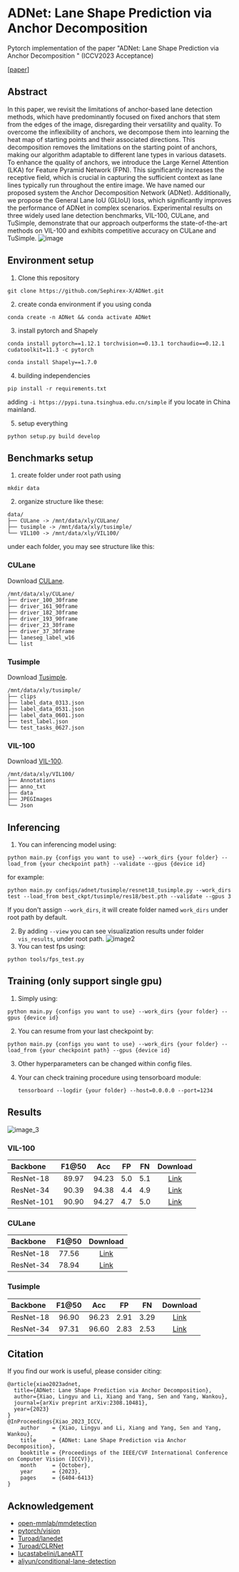 # ADNet: Lane Shape Prediction via Anchor Decomposition 

Pytorch implementation of the paper "ADNet: Lane Shape Prediction via Anchor Decomposition " (ICCV2023 Acceptance)

[[paper](https://arxiv.org/pdf/2308.10481.pdf)]
## Abstract
In this paper, we revisit the limitations of anchor-based lane detection methods, which have predominantly focused on fixed anchors that stem from the edges of the image, disregarding their versatility and quality. To overcome the inflexibility of anchors, we decompose them into learning the heat map of starting points and their associated directions. This decomposition removes the limitations on the starting point of anchors, making our algorithm adaptable to different lane types in various datasets. To enhance the quality of anchors, we introduce the Large Kernel Attention (LKA) for Feature Pyramid Network (FPN). This significantly increases the receptive field, which is crucial in capturing the sufficient context as lane lines typically run throughout the entire image. We have named our proposed system the Anchor Decomposition Network (ADNet). Additionally, we propose the General Lane IoU (GLIoU) loss, which significantly improves the performance of ADNet in complex scenarios. Experimental results on three widely used lane detection benchmarks, VIL-100, CULane, and TuSimple, demonstrate that our approach outperforms the state-of-the-art methods on VIL-100 and exhibits competitive accuracy on CULane and TuSimple.
![image](figs/adnet.jpg)
## Environment setup
1. Clone this repository
```Shell
git clone https://github.com/Sephirex-X/ADNet.git
```
2. create conda environment if you using conda

```Shell
conda create -n ADNet && conda activate ADNet
```

   
3. install pytorch and Shapely

```Shell
conda install pytorch==1.12.1 torchvision==0.13.1 torchaudio==0.12.1 cudatoolkit=11.3 -c pytorch
```

```Shell
conda install Shapely==1.7.0
```

   
4. building independencies

```Shell
pip install -r requirements.txt
```

adding `-i https://pypi.tuna.tsinghua.edu.cn/simple` if you locate in China mainland.

   
5. setup everything

```Shell
python setup.py build develop
```

## Benchmarks setup

1. create folder under root path using

```Shell
mkdir data
```

2. organize structure like these:

```Shell
data/
├── CULane -> /mnt/data/xly/CULane/
├── tusimple -> /mnt/data/xly/tusimple/
└── VIL100 -> /mnt/data/xly/VIL100/
```

under each folder, you may see structure like this:

### CULane
Download [CULane](https://xingangpan.github.io/projects/CULane.html).
```
/mnt/data/xly/CULane/
├── driver_100_30frame
├── driver_161_90frame
├── driver_182_30frame
├── driver_193_90frame
├── driver_23_30frame
├── driver_37_30frame
├── laneseg_label_w16
└── list
```

### Tusimple
Download [Tusimple](https://github.com/TuSimple/tusimple-benchmark/issues/3).
```
/mnt/data/xly/tusimple/
├── clips
├── label_data_0313.json
├── label_data_0531.json
├── label_data_0601.json
├── test_label.json
└── test_tasks_0627.json

```

### VIL-100
Download [VIL-100](https://github.com/yujun0-0/mma-net).
```Shell
/mnt/data/xly/VIL100/
├── Annotations
├── anno_txt
├── data
├── JPEGImages
└── Json
```

## Inferencing

1. You can inferencing model using: 

```Shell
python main.py {configs you want to use} --work_dirs {your folder} --load_from {your checkpoint path} --validate --gpus {device id}
```

for example:

```Shell
python main.py configs/adnet/tusimple/resnet18_tusimple.py --work_dirs test --load_from best_ckpt/tusimple/res18/best.pth --validate --gpus 3
```

If you don't assign `--work_dirs`, it will create folder named  `work_dirs` under root path by default.

2. By adding `--view` you can see visualization results under folder `vis_results`, under root path.
![image2](figs/vis.jpg)
3. You can test fps using:

```Shell
python tools/fps_test.py
```

## Training (only support single gpu)

1. Simply using:

```Shell
python main.py {configs you want to use} --work_dirs {your folder} --gpus {device id}
```

2. You can resume from your last checkpoint by: 

```Shell
python main.py {configs you want to use} --work_dirs {your folder} --load_from {your checkpoint path} --gpus {device id}
```

3. Other hyperparameters can be changed within config files.

4. Your can check training procedure using tensorboard module:

   ```Shell
   tensorboard --logdir {your folder} --host=0.0.0.0 --port=1234
   ```
## Results

![image_3](figs/compare.jpg)
### VIL-100
|   Backbone  |   F1@50  | Acc |FP |FN |Download |
| :---        |   :---:  | :---:    | :---:    | :---:    | :---:    | 
| ResNet-18     |   89.97   | 94.23  |5.0   |5.1   |[Link](https://github.com/Sephirex-X/ADNet/releases/download/ckpt/vil_res18.pth) |
| ResNet-34     |   90.39   | 94.38   |4.4   |4.9   | [Link](https://github.com/Sephirex-X/ADNet/releases/download/ckpt/vil_res34.pth)  |
| ResNet-101     |   90.90   | 94.27   |4.7   |5.0   | [Link](https://github.com/Sephirex-X/ADNet/releases/download/ckpt/vil_res101.pth)  |

### CULane
|   Backbone  |   F1@50  | Download |
| :---  |     :---:    | :---:    | 
| ResNet-18     |   77.56   | [Link](https://github.com/Sephirex-X/ADNet/releases/download/ckpt/culane_res18.pth)  |
| ResNet-34     |   78.94   |  [Link](https://github.com/Sephirex-X/ADNet/releases/download/ckpt/culane_res34.pth)  |

### Tusimple

|   Backbone  |   F1@50  | Acc |FP |FN |Download |
| :---        |   :---:  | :---:    | :---:    | :---:    | :---:    | 
| ResNet-18     |   96.90   | 96.23  |2.91   |3.29   |[Link](https://github.com/Sephirex-X/ADNet/releases/download/ckpt/tusimple_res18.pth)  |
| ResNet-34     |   97.31   | 96.60   |2.83   |2.53   | [Link](https://github.com/Sephirex-X/ADNet/releases/download/ckpt/tusimple_res34.pth)  |


## Citation

If you find our work is useful, please consider citing:
```
@article{xiao2023adnet,
  title={ADNet: Lane Shape Prediction via Anchor Decomposition},
  author={Xiao, Lingyu and Li, Xiang and Yang, Sen and Yang, Wankou},
  journal={arXiv preprint arXiv:2308.10481},
  year={2023}
}
@InProceedings{Xiao_2023_ICCV,
    author    = {Xiao, Lingyu and Li, Xiang and Yang, Sen and Yang, Wankou},
    title     = {ADNet: Lane Shape Prediction via Anchor Decomposition},
    booktitle = {Proceedings of the IEEE/CVF International Conference on Computer Vision (ICCV)},
    month     = {October},
    year      = {2023},
    pages     = {6404-6413}
}
```
## Acknowledgement
<!--ts-->
* [open-mmlab/mmdetection](https://github.com/open-mmlab/mmdetection)
* [pytorch/vision](https://github.com/pytorch/vision)
* [Turoad/lanedet](https://github.com/Turoad/lanedet)
* [Turoad/CLRNet](https://github.com/Turoad/CLRNet)
* [lucastabelini/LaneATT](https://github.com/lucastabelini/LaneATT)
* [aliyun/conditional-lane-detection](https://github.com/aliyun/conditional-lane-detection)
<!--te-->
   
